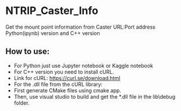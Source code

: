 # NTRIP_Caster_Info
Get the mount point information from Caster URL:Port address
Python(ipynb) version and C++ version


## How to use:
* For Python just use Jupyter notebook or Kaggle notebook
* For C++ version you need to install cURL.
* Link for cURL: https://curl.se/download.html
* For the .dll file from the cURL library:
* First generate CMake files using cmake app.
* Then, use visual studio to build and get the *.dll file in the lib\debug folder.
